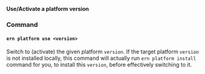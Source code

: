 **Use/Activate a platform version**

### Command

#### `ern platform use <version>`

Switch to (activate) the given platform `version`.
If the target platform `version` is not installed locally, this command will actually run `ern platform install` command for you, to install this `version`, before effectively switching to it.
